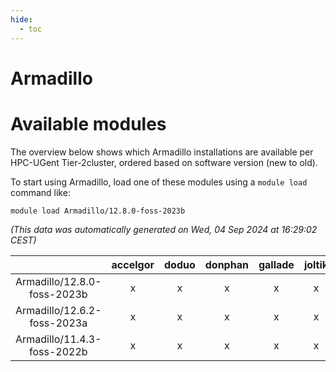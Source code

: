 ```yaml
---
hide:
  - toc
---
```


Armadillo
=========

# Available modules


The overview below shows which Armadillo installations are available per HPC-UGent Tier-2cluster, ordered based on software version (new to old).

To start using Armadillo, load one of these modules using a `module load` command like:

```shell
module load Armadillo/12.8.0-foss-2023b
```

*(This data was automatically generated on Wed, 04 Sep 2024 at 16:29:02 CEST)*  

| |accelgor|doduo|donphan|gallade|joltik|shinx|skitty|
| :---: | :---: | :---: | :---: | :---: | :---: | :---: | :---: |
|Armadillo/12.8.0-foss-2023b|x|x|x|x|x|x|x|
|Armadillo/12.6.2-foss-2023a|x|x|x|x|x|x|x|
|Armadillo/11.4.3-foss-2022b|x|x|x|x|x|-|x|
